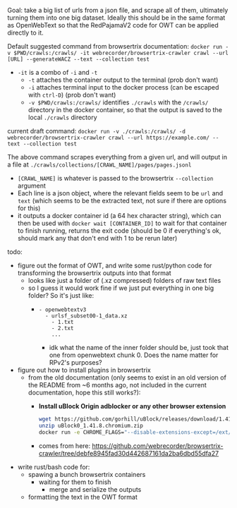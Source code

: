 Goal: take a big list of urls from a json file, and scrape all of them, ultimately turning them into one big dataset. Ideally this should be in the same format as OpenWebText so that the RedPajamaV2 code for OWT can be applied directly to it.

Default suggested command from browsertrix documentation:
`docker run -v $PWD/crawls:/crawls/ -it webrecorder/browsertrix-crawler crawl --url [URL] --generateWACZ --text --collection test`
  * `-it` is a combo of `-i` and `-t`
    * `-t` attaches the container output to the terminal (prob don't want)
    * `-i` attaches terminal input to the docker process (can be escaped with `ctrl-D`) (prob don't want)
    * `-v $PWD/crawls:/crawls/` identifies `./crawls` with the `/crawls/` directory in the docker container, so that the output is saved to the local `./crawls` directory

current draft command:
`docker run -v ./crawls:/crawls/ -d webrecorder/browsertrix-crawler crawl --url https://example.com/ --text --collection test`

The above command scrapes everything from a given url, and will output in a file at `./crawls/collections/[CRAWL_NAME]/pages/pages.jsonl`
  * `[CRAWL_NAME]` is whatever is passed to the browsertrix `--collection` argument
  * Each line is a json object, where the relevant fields seem to be `url` and `text` (which seems to be the extracted text, not sure if there are options for this)
  * it outputs a docker container id (a 64 hex character string), which can then be used with `docker wait [CONTAINER_ID]` to wait for that container to finish running, returns the exit code (should be 0 if everything's ok, should mark any that don't end with 1 to be rerun later)

todo:
* figure out the format of OWT, and write some rust/python code for transforming the browsertrix outputs into that format
  * looks like just a folder of (.xz compressed) folders of raw text files
  * so I guess it would work fine if we just put everything in one big folder? So it's just like:
    * ```
      - openwebtextv3
        - urlsf_subset00-1_data.xz
          - 1.txt
          - 2.txt
          ...
      ```
        * idk what the name of the inner folder should be, just took that one from openwebtext chunk 0. Does the name matter for RPv2's purposes?
* figure out how to install plugins in browsertrix
  * from the old documentation (only seems to exist in an old version of the README from ~6 months ago, not included in the current documentation, hope this still works?):
    * **Install uBlock Origin adblocker or any other browser extension**

      ```bash
      wget https://github.com/gorhill/uBlock/releases/download/1.41.8/uBlock0_1.41.8.chromium.zip
      unzip uBlock0_1.41.8.chromium.zip
      docker run -e CHROME_FLAGS="--disable-extensions-except=/ext/ublock --load-extension=/ext/ublock" -v $PWD/uBlock0.chromium:/ext/ublock ...
      ```
    * comes from here: https://github.com/webrecorder/browsertrix-crawler/tree/debfe8945fad30d442687161da2ba6dbd55dfa27
* write rust/bash code for:
  * spawing a bunch browsertrix containers
    * waiting for them to finish
      * merge and serialize the outputs
  * formatting the text in the OWT format
